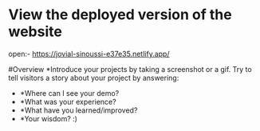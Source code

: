 # View the deployed version of the website
open:- https://jovial-sinoussi-e37e35.netlify.app/

#Overview
 *Introduce your projects by taking a screenshot or a gif. Try to tell visitors a story about your project by answering:

- *Where can I see your demo?
- *What was your experience?
- *What have you learned/improved?
- *Your wisdom? :)

